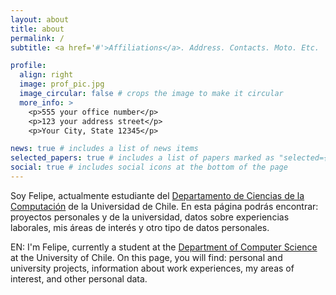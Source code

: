 ```yaml
---
layout: about
title: about
permalink: /
subtitle: <a href='#'>Affiliations</a>. Address. Contacts. Moto. Etc.

profile:
  align: right
  image: prof_pic.jpg
  image_circular: false # crops the image to make it circular
  more_info: >
    <p>555 your office number</p>
    <p>123 your address street</p>
    <p>Your City, State 12345</p>

news: true # includes a list of news items
selected_papers: true # includes a list of papers marked as "selected={true}"
social: true # includes social icons at the bottom of the page
---
```

Soy Felipe, actualmente estudiante del [Departamento de Ciencias de la Computación](https://dcc.uchile.cl/) de la Universidad de Chile. En esta página podrás encontrar: proyectos personales y de la universidad, datos sobre experiencias laborales, mis áreas de interés y otro tipo de datos personales.

EN: I'm Felipe, currently a student at the [Department of Computer Science](https://dcc.uchile.cl/) at the University of Chile. On this page, you will find: personal and university projects, information about work experiences, my areas of interest, and other personal data.